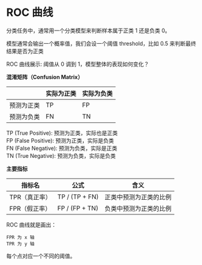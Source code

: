 <link rel="stylesheet" href="../style.css">

# ROC 曲线

分类任务中，通常用一个分类模型来判断样本属于正类 1 还是负类 0。

模型通常会输出一个概率值，我们会设一个阈值 threshold，比如 0.5 来判断最终结果是否为正类

ROC 曲线展示: 阈值从 0 调到 1，模型整体的表现如何变化？

**混淆矩阵（Confusion Matrix）**

|            | 实际为正类 | 实际为负类 |
| ---------- | ---------- | ---------- |
| 预测为正类 | TP         | FP         |
| 预测为负类 | FN         | TN         |

TP (True Positive): 预测为正类，实际也是正类  
FP (False Positive): 预测为正类，实际是负类  
FN (False Negative): 预测为负类，实际是正类  
TN (True Negative): 预测为负类，实际是负类

**主要指标**

| 指标名        | 公式           | 含义                   |
| ------------- | -------------- | ---------------------- |
| TPR（真正率） | TP / (TP + FN) | 正类中预测为正类的比例 |
| FPR（假正率） | FP / (FP + TN) | 负类中预测为正类的比例 |

ROC 曲线就是画出：

```
FPR 为 x 轴
TPR 为 y 轴
```

每个点对应一个不同的阈值。

